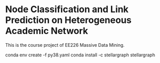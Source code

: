 # Node Classification and Link Prediction on Heterogeneous Academic Network
This is the course project of EE226 Massive Data Mining.

 conda env create -f py38.yaml
 conda install -c stellargraph stellargraph
